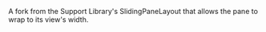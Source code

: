 A fork from the Support Library's SlidingPaneLayout that allows the pane to wrap to its view's width.
